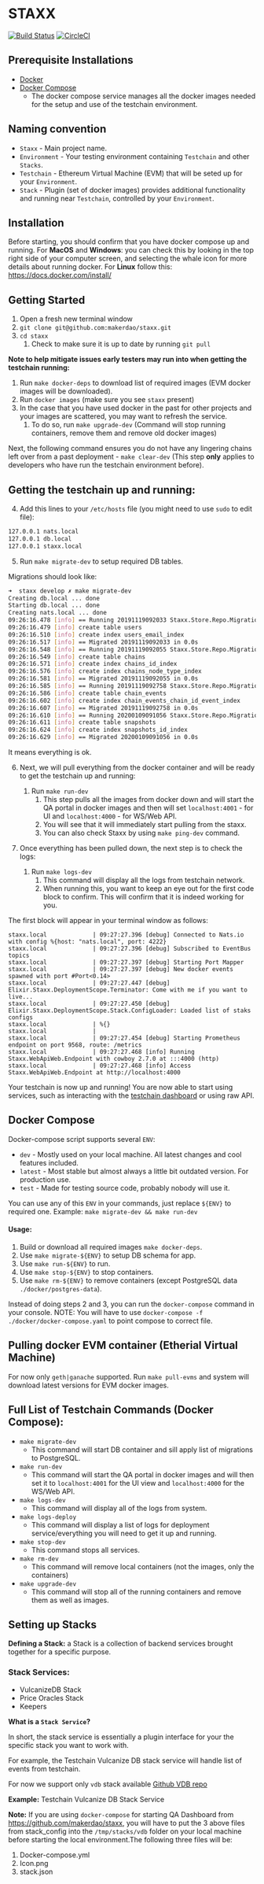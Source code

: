 # STAXX
[![Build Status](https://travis-ci.org/makerdao/staxx.svg?branch=master)](https://travis-ci.org/makerdao/staxx)
[![CircleCI](https://circleci.com/gh/makerdao/staxx.svg?style=svg)](https://circleci.com/gh/makerdao/staxx)


## Prerequisite Installations
- [Docker](https://docs.docker.com/get-docker/)
- [Docker Compose](https://docs.docker.com/compose/)
  - The docker compose service manages all the docker images needed for the setup and use of the testchain environment.


## Naming convention

 - `Staxx` - Main project name.
 - `Environment` - Your testing environment containing `Testchain` and other `Stacks`.
 - `Testchain` - Ethereum Virtual Machine (EVM) that will be seted up for your `Environment`.
 - `Stack` - Plugin (set of docker images) provides additional functionality and running near `Testchain`, controlled by your `Environment`.

## Installation

Before starting, you should confirm that you have docker compose up and running.
For **MacOS** and **Windows**: you can check this by looking in the top right side of your computer screen, and selecting the whale icon for more details about running docker.
For **Linux** follow this: https://docs.docker.com/install/

## Getting Started

1. Open a fresh new terminal window
2. `git clone git@github.com:makerdao/staxx.git`
3. `cd staxx`
    1. Check to make sure it is up to date by running `git pull`


**Note to help mitigate issues early testers may run into when getting the testchain running:**

1. Run `make docker-deps` to download list of required images (EVM docker images will be downloaded).
2. Run `docker images` (make sure you see `staxx` present)
3. In the case that you have used docker in the past for other projects and your images are scattered, you may want to refresh the service.
    1. To do so, run `make upgrade-dev` (Command will stop running containers, remove them and remove old docker images)


Next, the following command ensures you do not have any lingering chains left over from a past deployment  - `make clear-dev` (This step **only** applies to developers who have run the testchain environment before).

## Getting the testchain up and running:
4. Add this lines to your `/etc/hosts` file (you might need to use `sudo` to edit file): 

```txt
127.0.0.1 nats.local
127.0.0.1 db.local
127.0.0.1 staxx.local
```

5. Run `make migrate-dev` to setup required DB tables.

Migrations should look like:
```bash
➜  staxx develop ✗ make migrate-dev
Creating db.local ... done
Starting db.local ... done
Creating nats.local ... done
09:26:16.478 [info] == Running 20191119092033 Staxx.Store.Repo.Migrations.Users.change/0 forward
09:26:16.479 [info] create table users
09:26:16.510 [info] create index users_email_index
09:26:16.517 [info] == Migrated 20191119092033 in 0.0s
09:26:16.548 [info] == Running 20191119092055 Staxx.Store.Repo.Migrations.Chain.change/0 forward
09:26:16.549 [info] create table chains
09:26:16.571 [info] create index chains_id_index
09:26:16.576 [info] create index chains_node_type_index
09:26:16.581 [info] == Migrated 20191119092055 in 0.0s
09:26:16.585 [info] == Running 20191119092758 Staxx.Store.Repo.Migrations.ChainEvents.change/0 forward
09:26:16.586 [info] create table chain_events
09:26:16.602 [info] create index chain_events_chain_id_event_index
09:26:16.607 [info] == Migrated 20191119092758 in 0.0s
09:26:16.610 [info] == Running 20200109091056 Staxx.Store.Repo.Migrations.CreateSnapshotsTable.change/0 forward
09:26:16.611 [info] create table snapshots
09:26:16.624 [info] create index snapshots_id_index
09:26:16.629 [info] == Migrated 20200109091056 in 0.0s
```

It means everything is ok. 

6. Next, we will pull everything from the docker container and will be ready to get the testchain up and running:
    1. Run `make run-dev`
        1. This step pulls all the images from docker down and will start the QA portal in docker images and then will set `localhost:4001` - for UI and `localhost:4000` - for WS/Web API.
        2. You will see that it will immediately start pulling from the staxx.
        3. You can also check Staxx by using `make ping-dev` command.

7. Once everything has been pulled down, the next step is to check the logs:
    1. Run `make logs-dev`
        1. This command will display all the logs from testchain network.
        2. When running this, you want to keep an eye out for the first code block to confirm. This will confirm that it is indeed working for you.


The first block will appear in your terminal window as follows:

```
staxx.local             | 09:27:27.396 [debug] Connected to Nats.io with config %{host: "nats.local", port: 4222}
staxx.local             | 09:27:27.396 [debug] Subscribed to EventBus topics
staxx.local             | 09:27:27.397 [debug] Starting Port Mapper
staxx.local             | 09:27:27.397 [debug] New docker events spawned with port #Port<0.14>
staxx.local             | 09:27:27.447 [debug] Elixir.Staxx.DeploymentScope.Terminator: Come with me if you want to live...
staxx.local             | 09:27:27.450 [debug] Elixir.Staxx.DeploymentScope.Stack.ConfigLoader: Loaded list of staks configs
staxx.local             | %{}
staxx.local             |
staxx.local             | 09:27:27.454 [debug] Starting Prometheus endpoint on port 9568, route: /metrics
staxx.local             | 09:27:27.468 [info] Running Staxx.WebApiWeb.Endpoint with cowboy 2.7.0 at :::4000 (http)
staxx.local             | 09:27:27.468 [info] Access Staxx.WebApiWeb.Endpoint at http://localhost:4000
```

Your testchain is now up and running! You are now able to start using services, such as interacting with the [testchain dashboard](https://github.com/makerdao/testchain-dashboard) or using raw API.

## Docker Compose

Docker-compose script supports several `ENV`:
 - `dev` - Mostly used on your local machine. All latest changes and cool features included.
 - `latest` - Most stable but almost always a little bit outdated version. For production use.
 - `test` - Made for testing source code, probably nobody will use it. 

You can use any of this `ENV` in your commands, just replace `${ENV}` to required one.
Example: `make migrate-dev && make run-dev`

#### Usage: 

1. Build or download all required images `make docker-deps`.
2. Use `make migrate-${ENV}` to setup DB schema for app.
3. Use `make run-${ENV}` to run.
4. Use `make stop-${ENV}` to stop containers.
5. Use `make rm-${ENV}` to remove containers (except PostgreSQL data `./docker/postgres-data`).

Instead of doing steps 2 and 3, you can run the `docker-compose` command in your console.
NOTE: You will have to use `docker-compose -f ./docker/docker-compose.yaml` to point compose to correct file.


## Pulling docker EVM container (Etherial Virtual Machine)

For now only `geth|ganache` supported.
Run `make pull-evms` and system will download latest versions for EVM docker images.

## Full List of Testchain Commands (Docker Compose):

- `make migrate-dev`
    - This command will start DB container and sill apply list of migrations to PostgreSQL.
- `make run-dev`
    - This command will start the QA portal in docker images and will then set it to  `localhost:4001` for the UI view and `localhost:4000` for the WS/Web API.
- `make logs-dev`
    - This command will display all of the logs from system.
- `make logs-deploy`
    - This command will display a list of logs for deployment service/everything you will need to get it up and running.
- `make stop-dev`
    - This command stops all services.
- `make rm-dev`
    - This command will remove local containers (not the images, only the containers)
- `make upgrade-dev`
    - This command will stop all of the running containers and remove them as well as images.

## Setting up Stacks

**Defining a Stack:** a Stack is a collection of backend services brought together for a specific purpose.


### Stack Services:
- VulcanizeDB Stack
- Price Oracles Stack
- Keepers

**What is a `Stack Service`?**

In short, the stack service is essentially a plugin interface for your the specific stack you want to work with.

For example, the Testchain Vulcanize DB stack service will handle list of events from testchain.

For now we support only `vdb` stack available
[Github VDB repo](https://github.com/makerdao/testchain-stack-vdb)

**Example:** Testchain Vulcanize DB Stack Service

**Note:** If you are using `docker-compose` for starting QA Dashboard from https://github.com/makerdao/staxx, you will have to put the 3 above files from stack_config into the `/tmp/stacks/vdb` folder on your local machine before starting the local environment.The following three files will be:

1. Docker-compose.yml
2. Icon.png
3. stack.json
